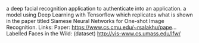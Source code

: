 a deep facial recognition application to authenticate into an application.
a model using Deep Learning with Tensorflow which replicates what is shown in the paper titled Siamese Neural Networks for One-shot Image Recognition.
Links:
Paper:
https://www.cs.cmu.edu/~rsalakhu/pape...
Labelled Faces in the Wild: (dataset)
http://vis-www.cs.umass.edu/lfw/
